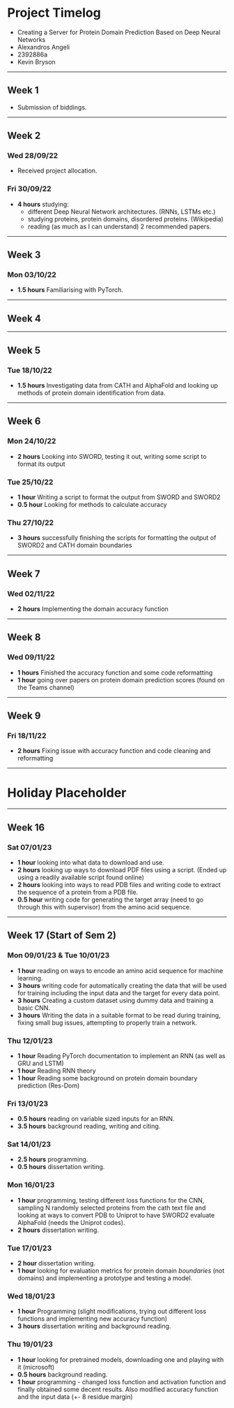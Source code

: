 # Project Timelog

- Creating a Server for Protein Domain Prediction Based on Deep Neural Networks
- Alexandros Angeli 
- 2392886a
- Kevin Bryson

---

## Week 1

- Submission of biddings.

---

## Week 2

### Wed 28/09/22

- Received project allocation.

### Fri 30/09/22

- **4 hours** studying:
  - different Deep Neural Network architectures. (RNNs, LSTMs etc.)
  - studying proteins, protein domains, disordered proteins. (Wikipedia)
  - reading (as much as I can understand) 2 recommended papers.

---

## Week 3

### Mon 03/10/22

- **1.5 hours** Familiarising with PyTorch.

---

## Week 4

---

## Week 5

### Tue 18/10/22

- **1.5 hours** Investigating data from CATH and AlphaFold and looking up methods of protein domain identification from data.

---

## Week 6

### Mon 24/10/22

- **2 hours** Looking into SWORD, testing it out, writing some script to format its output

### Tue 25/10/22

- **1 hour** Writing a script to format the output from SWORD and SWORD2
- **0.5 hour** Looking for methods to calculate accuracy

### Thu 27/10/22

- **3 hours** successfully finishing the scripts for formatting the output of SWORD2 and CATH domain boundaries

---

## Week 7

### Wed 02/11/22

- **2 hours** Implementing the domain accuracy function

---

## Week 8

### Wed 09/11/22

- **1 hours** Finished the accuracy function and some code reformatting
- **1 hour** going over papers on protein domain prediction scores (found on the Teams channel)

---

## Week 9

### Fri 18/11/22

- **2 hours** Fixing issue with accuracy function and code cleaning and reformatting 

---

# Holiday Placeholder

---

## Week 16

### Sat 07/01/23
- **1 hour** looking into what data to download and use.
- **2 hours** looking up ways to download PDF files using a script. (Ended up using a readily available script found online)
- **2 hours** looking into ways to read PDB files and writing code to extract the sequence of a protein from a PDB file.
- **0.5 hour** writing code for generating the target array (need to go through this with supervisor) from the amino acid sequence.
---

## Week 17 (Start of Sem 2)

### Mon 09/01/23 & Tue 10/01/23
- **1 hour** reading on ways to encode an amino acid sequence for machine learning.
- **3 hours** writing code for automatically creating the data that will be used for training including the input data and the target for every data point.
- **3 hours** Creating a custom dataset using dummy data and training a basic CNN.
- **3 hours** Writing the data in a suitable format to be read during training, fixing small bug issues, attempting to properly train a network.

### Thu 12/01/23
- **1 hour** Reading PyTorch documentation to implement an RNN (as well as GRU and LSTM)
- **1 hour** Reading RNN theory
- **1 hour** Reading some background on protein domain boundary prediction (Res-Dom)

### Fri 13/01/23
- **0.5 hours** reading on variable sized inputs for an RNN.
- **3.5 hours** background reading, writing and citing.

### Sat 14/01/23
- **2.5 hours** programming.
- **0.5 hours** dissertation writing.

### Mon 16/01/23
- **1 hour** programming, testing different loss functions for the CNN, sampling N randomly selected proteins from the cath text file and looking at ways to convert PDB to Uniprot to have SWORD2 evaluate AlphaFold (needs the Uniprot codes).
- **2 hours** dissertation writing.

### Tue 17/01/23
- **2 hour** dissertation writing.
- **1 hour** looking for evaluation metrics for protein domain *boundaries* (not domains) and implementing a prototype and testing a model.

### Wed 18/01/23
- **1 hour** Programming (slight modifications, trying out different loss functions and implementing new accuracy function)
- **3 hours** dissertation writing and background reading.

### Thu 19/01/23
- **1 hour** looking for pretrained models, downloading one and playing with it (microsoft)
- **0.5 hours** background reading.
- **1 hour** programming - changed loss function and activation function and finally obtained some decent results. Also modified accuracy function and the input data (+- 8 residue margin)